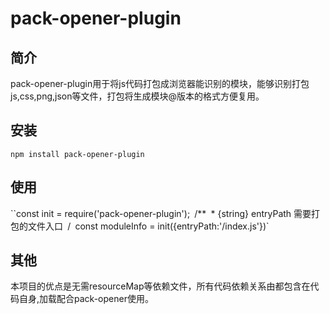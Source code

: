 # pack-opener-plugin

## 简介
pack-opener-plugin用于将js代码打包成浏览器能识别的模块，能够识别打包js,css,png,json等文件，打包将生成模块@版本的格式方便复用。

## 安装
`npm install pack-opener-plugin`

## 使用

``const init = require('pack-opener-plugin');`
`/**`
`* {string} entryPath 需要打包的文件入口`
`/`
`const moduleInfo = init({entryPath:'/index.js'})`

## 其他
本项目的优点是无需resourceMap等依赖文件，所有代码依赖关系由都包含在代码自身,加载配合pack-opener使用。